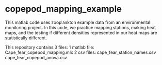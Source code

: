 # copepod_mapping_example

This matlab code uses zooplankton example data from an environmental monitoring project. In this code, we practice mapping stations, making heat maps, and the testing if different densities represented in our heat maps are statistically different. 

This repository  contains 3 files:
1 matlab file: Cape_fear_copepod_mapping.mlx
2 csv files: 
  cape_fear_station_names.csv
  cape_fear_copepod_anova.csv
